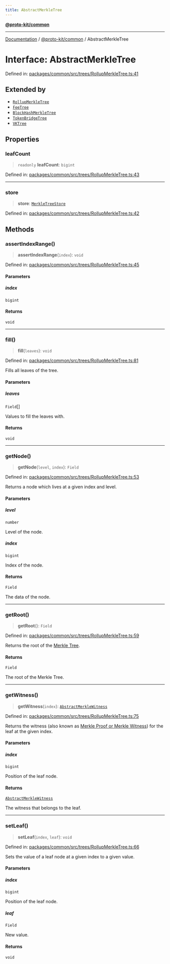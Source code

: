 ```yaml
---
title: AbstractMerkleTree
---
```


[**@proto-kit/common**](../README.md)

***

[Documentation](../../../README.md) / [@proto-kit/common](../README.md) / AbstractMerkleTree

# Interface: AbstractMerkleTree

Defined in: [packages/common/src/trees/RollupMerkleTree.ts:41](https://github.com/proto-kit/framework/blob/b953c754e500c62f01fbbd6d09adfb2f5577269d/packages/common/src/trees/RollupMerkleTree.ts#L41)

## Extended by

- [`RollupMerkleTree`](../classes/RollupMerkleTree.md)
- [`FeeTree`](../../library/classes/FeeTree.md)
- [`BlockHashMerkleTree`](../../protocol/classes/BlockHashMerkleTree.md)
- [`TokenBridgeTree`](../../protocol/classes/TokenBridgeTree.md)
- [`VKTree`](../../protocol/classes/VKTree.md)

## Properties

### leafCount

> `readonly` **leafCount**: `bigint`

Defined in: [packages/common/src/trees/RollupMerkleTree.ts:43](https://github.com/proto-kit/framework/blob/b953c754e500c62f01fbbd6d09adfb2f5577269d/packages/common/src/trees/RollupMerkleTree.ts#L43)

***

### store

> **store**: [`MerkleTreeStore`](MerkleTreeStore.md)

Defined in: [packages/common/src/trees/RollupMerkleTree.ts:42](https://github.com/proto-kit/framework/blob/b953c754e500c62f01fbbd6d09adfb2f5577269d/packages/common/src/trees/RollupMerkleTree.ts#L42)

## Methods

### assertIndexRange()

> **assertIndexRange**(`index`): `void`

Defined in: [packages/common/src/trees/RollupMerkleTree.ts:45](https://github.com/proto-kit/framework/blob/b953c754e500c62f01fbbd6d09adfb2f5577269d/packages/common/src/trees/RollupMerkleTree.ts#L45)

#### Parameters

##### index

`bigint`

#### Returns

`void`

***

### fill()

> **fill**(`leaves`): `void`

Defined in: [packages/common/src/trees/RollupMerkleTree.ts:81](https://github.com/proto-kit/framework/blob/b953c754e500c62f01fbbd6d09adfb2f5577269d/packages/common/src/trees/RollupMerkleTree.ts#L81)

Fills all leaves of the tree.

#### Parameters

##### leaves

`Field`[]

Values to fill the leaves with.

#### Returns

`void`

***

### getNode()

> **getNode**(`level`, `index`): `Field`

Defined in: [packages/common/src/trees/RollupMerkleTree.ts:53](https://github.com/proto-kit/framework/blob/b953c754e500c62f01fbbd6d09adfb2f5577269d/packages/common/src/trees/RollupMerkleTree.ts#L53)

Returns a node which lives at a given index and level.

#### Parameters

##### level

`number`

Level of the node.

##### index

`bigint`

Index of the node.

#### Returns

`Field`

The data of the node.

***

### getRoot()

> **getRoot**(): `Field`

Defined in: [packages/common/src/trees/RollupMerkleTree.ts:59](https://github.com/proto-kit/framework/blob/b953c754e500c62f01fbbd6d09adfb2f5577269d/packages/common/src/trees/RollupMerkleTree.ts#L59)

Returns the root of the [Merkle Tree](https://en.wikipedia.org/wiki/Merkle_tree).

#### Returns

`Field`

The root of the Merkle Tree.

***

### getWitness()

> **getWitness**(`index`): [`AbstractMerkleWitness`](AbstractMerkleWitness.md)

Defined in: [packages/common/src/trees/RollupMerkleTree.ts:75](https://github.com/proto-kit/framework/blob/b953c754e500c62f01fbbd6d09adfb2f5577269d/packages/common/src/trees/RollupMerkleTree.ts#L75)

Returns the witness (also known as
[Merkle Proof or Merkle Witness](https://computersciencewiki.org/index.php/Merkle_proof))
for the leaf at the given index.

#### Parameters

##### index

`bigint`

Position of the leaf node.

#### Returns

[`AbstractMerkleWitness`](AbstractMerkleWitness.md)

The witness that belongs to the leaf.

***

### setLeaf()

> **setLeaf**(`index`, `leaf`): `void`

Defined in: [packages/common/src/trees/RollupMerkleTree.ts:66](https://github.com/proto-kit/framework/blob/b953c754e500c62f01fbbd6d09adfb2f5577269d/packages/common/src/trees/RollupMerkleTree.ts#L66)

Sets the value of a leaf node at a given index to a given value.

#### Parameters

##### index

`bigint`

Position of the leaf node.

##### leaf

`Field`

New value.

#### Returns

`void`
